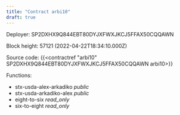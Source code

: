 ```yaml
---
title: "Contract arbi10"
draft: true
---
```

Deployer: SP2DXHX9Q844EBT80DYJXFWXJKCJ5FFAX50CQQAWN


 



Block height: 57121 (2022-04-22T18:34:10.000Z)

Source code: {{<contractref "arbi10" SP2DXHX9Q844EBT80DYJXFWXJKCJ5FFAX50CQQAWN arbi10>}}

Functions:

* stx-usda-alex-arkadiko _public_
* stx-usda-arkadiko-alex _public_
* eight-to-six _read_only_
* six-to-eight _read_only_

